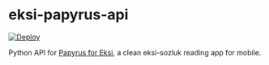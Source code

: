 # eksi-papyrus-api
[![Deploy](https://www.herokucdn.com/deploy/button.svg)](https://heroku.com/deploy?template=https://github.com/kaanbiryol/eksi-papyrus-api)

Python API for [Papyrus for Eksi](https://github.com/kaanbiryol/eksi-papyrus-flutter), a clean eksi-sozluk reading app for mobile.

